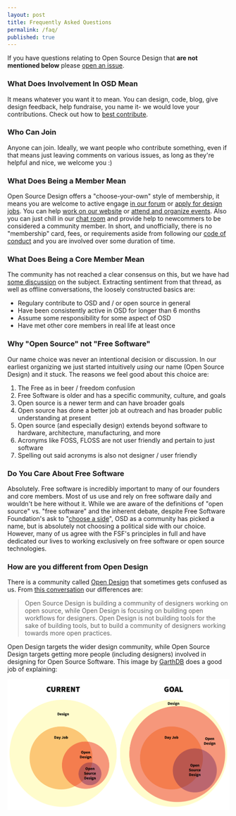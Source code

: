 ```yaml
---
layout: post
title: Frequently Asked Questions
permalink: /faq/
published: true
---
```


If you have questions relating to Open Source Design that **are not mentioned
below** please [open an issue](https://github.com/opensourcedesign/organization).

### What Does Involvement In OSD Mean

It means whatever you want it to mean. You can design, code, blog, give design
feedback, help fundraise, you name it- we would love your contributions. Check
out how to [best contribute](/contribute/).

### Who Can Join

Anyone can join. Ideally, we want people who contribute something, even if that
means just leaving comments on various issues, as long as they're helpful and
nice, we welcome you :)

### What Does Being a Member Mean

Open Source Design offers a "choose-your-own" style of membership, it means you
are welcome to active engage [in our forum](https://discourse.opensourcedesign.net) or [apply for design jobs](/jobs/). You can help [work on our website](https://github.com/opensourcedesign/opensourcedesign.net/issues) or [attend and organize events](/events/). Also you can just chill in our [chat room](http://chat.opensourcedesign.net) and provide help to newcommers to be considered a community member. In short, and unofficially, there is no "membership" card, fees, or requirements aside from following our [code of conduct](/code-of-conduct/) and you are involved over some duration of time.

### What Does Being a Core Member Mean

The community has not reached a clear consensus on this, but we have had [some discussion](
https://github.com/opensourcedesign/organization/issues/61) on the subject. Extracting sentiment from that thread, as well as offline conversations, the loosely constructed basics are:

- Regulary contribute to OSD and / or open source in general
- Have been consistently active in OSD for longer than 6 months
- Assume some responsibility for some aspect of OSD
- Have met other core members in real life at least once

### Why "Open Source" not "Free Software"

Our name choice was never an intentional decision or discussion. In our earliest
organizing we just started intuitively *using* our name (Open Source Design) and
it stuck. The reasons we feel good about this choice are:

1. The Free as in beer / freedom confusion
2. Free Software is older and has a specific community, culture, and goals
3. Open source is a newer term and can have broader goals
4. Open source has done a better job at outreach and has broader public
   understanding at present
5. Open source (and especially design) extends beyond software to hardware, architecture, manufacturing, and more
6. Acronyms like FOSS, FLOSS are not user friendly and pertain to just software
7. Spelling out said acronyms is also not designer / user friendly

### Do You Care About Free Software

Absolutely. Free software is incredibly important to many of our founders and core
members. Most of us use and rely on free software daily and wouldn't be here without it. While we are aware of the definitions of "open source" vs. "free software" and the inherent debate, despite Free Software Foundation's ask to "[choose a side](https://www.gnu.org/philosophy/open-source-misses-the-point.html)", OSD as a community has picked a name, but is absolutely not choosing a political side with our choice. However, many of us agree with the FSF's principles in full and have dedicated our lives to working exclusively on free software or open source technologies.

### How are you different from Open Design

There is a community called [Open Design](http://opendesign.foundation) that
sometimes gets confused as us. From [this conversation](https://github.com/opensourcedesign/resources/issues/14) our differences are:

> Open Source Design is building a community of designers working on open
> source, while Open Design is focusing on building open workflows for
> designers.  Open Design is not building tools for the sake of building tools,
> but to build a community of designers working towards more open practices.

Open Design targets the wider design community, while Open Source Design targets
getting more people (including designers) involved in designing for Open Source
Software. This image by [GarthDB](https://garthdb.com) does a good job of
explaining:

![differences](/images/osd-vs-od.png)
